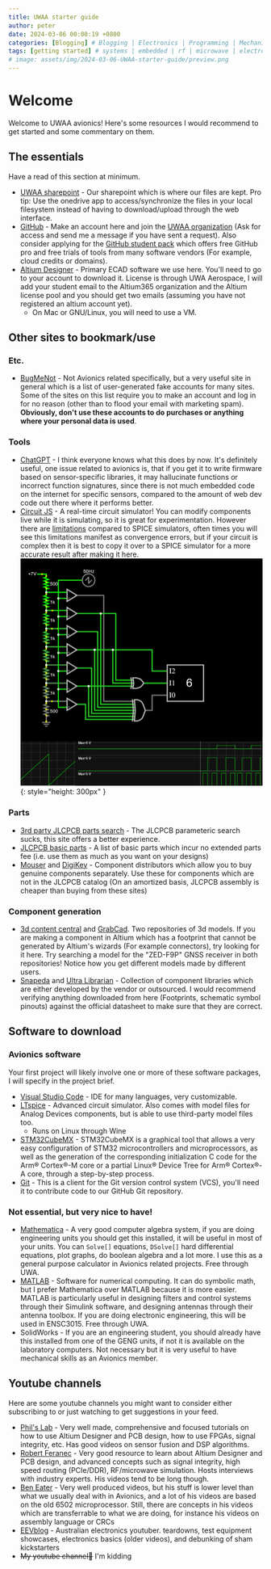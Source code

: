 ```yaml
---
title: UWAA starter guide
author: peter
date: 2024-03-06 00:00:19 +0800
categories: [Blogging] # Blogging | Electronics | Programming | Mechanical
tags: [getting started] # systems | embedded | rf | microwave | electronics | solidworks | automation
# image: assets/img/2024-03-06-UWAA-starter-guide/preview.png
---
```


# Welcome

Welcome to UWAA avionics! Here's some resources I would recommend to get started and some commentary on them.

## The essentials

Have a read of this section at minimum.

- [UWAA sharepoint](https://uniwa.sharepoint.com/sites/uwaaerospace/) - Our sharepoint which is where our files are kept. Pro tip: Use the onedrive app to access/synchronize the files in your local filesystem instead of having to download/upload through the web interface.
- [GitHub](https://github.com/) - Make an account here and join the [UWAA organization](https://github.com/uwa-aerospace) (Ask for access and send me a message if you have sent a request). Also consider applying for the [GitHub student pack](https://education.github.com/pack) which offers free GitHub pro and free trials of tools from many software vendors (For example, cloud credits or domains).
- [Altium Designer](https://www.altium.com/) - Primary ECAD software we use here. You'll need to go to your account to download it. License is through UWA Aerospace, I will add your student email to the Altium365 organization and the Altium license pool and you should get two emails (assuming you have not registered an altium account yet).
  - On Mac or GNU/Linux, you will need to use a VM.

## Other sites to bookmark/use

### Etc.

- [BugMeNot](https://bugmenot.com/) - Not Avionics related specifically, but a very useful site in general which is a list of user-generated fake accounts for many sites. Some of the sites on this list require you to make an account and log in for no reason (other than to flood your email with marketing spam). **Obviously, don't use these accounts to do purchases or anything where your personal data is used**.

### Tools

- [ChatGPT](https://chat.openai.com/) - I think everyone knows what this does by now. It's definitely useful, one issue related to avionics is, that if you get it to write firmware based on sensor-specific libraries, it may hallucinate functions or incorrect function signatures, since there is not much embedded code on the internet for specific sensors, compared to the amount of web dev code out there where it performs better.
- [Circuit JS](https://www.falstad.com/circuit/circuitjs.html) - A real-time circuit simulator! You can modify components live while it is simulating, so it is great for experimentation. However there are [limitations](https://electronics.stackexchange.com/a/56902) compared to SPICE simulators, often times you will see this limitations manifest as convergence errors, but if your circuit is complex then it is best to copy it over to a SPICE simulator for a more accurate result after making it here.
  ![circuitjs](/assets/img/2024-03-06-UWAA-starter-guide/circuitjs.png){: style="height: 300px" }

### Parts

- [3rd party JLCPCB parts search](https://yaqwsx.github.io/) - The JLCPCB parameteric search sucks, this site offers a better experience.
- [JLCPCB basic parts](https://jlcpcb.com/parts/basic_parts) - A list of basic parts which incur no extended parts fee (i.e. use them as much as you want on your designs)
- [Mouser](https://au.mouser.com/) and [DigiKey](https://www.digikey.com.au/) - Component distributors which allow you to buy genuine components separately. Use these for components which are not in the JLCPCB catalog (On an amortized basis, JLCPCB assembly is cheaper than buying from these sites)

### Component generation

- [3d content central](https://www.3dcontentcentral.com/) and [GrabCad](https://grabcad.com/library). Two repositories of 3d models. If you are making a component in Altium which has a footprint that cannot be generated by Altium's wizards (For example connectors), try looking for it here. Try searching a model for the "ZED-F9P" GNSS receiver in both repositories! Notice how you get different models made by different users.
- [Snapeda](https://www.snapeda.com/) and [Ultra Librarian](https://www.ultralibrarian.com/) - Collection of component libraries which are either developed by the vendor or outsourced. I would recommend verifying anything downloaded from here (Footprints, schematic symbol pinouts) against the official datasheet to make sure that they are correct.

## Software to download

### Avionics software

Your first project will likely involve one or more of these software packages, I will specify in the project brief.

- [Visual Studio Code](https://code.visualstudio.com/) - IDE for many languages, very customizable.
- [LTspice](https://www.analog.com/en/resources/design-tools-and-calculators/ltspice-simulator.html) - Advanced circuit simulator. Also comes with model files for Analog Devices components, but is able to use third-party model files too.
  - Runs on Linux through Wine
- [STM32CubeMX](https://www.st.com/en/development-tools/stm32cubemx.html#st-get-software) - STM32CubeMX is a graphical tool that allows a very easy configuration of STM32 microcontrollers and microprocessors, as well as the generation of the corresponding initialization C code for the Arm® Cortex®-M core or a partial Linux® Device Tree for Arm® Cortex®-A core, through a step-by-step process.
- [Git](https://git-scm.com/download) - This is a client for the Git version control system (VCS), you'll need it to contribute code to our GitHub Git repository.

### Not essential, but very nice to have!

- [Mathematica](https://uwa.service-now.com/sp?id=kb_article_view&sysparm_article=KB0012436) - A very good computer algebra system, if you are doing engineering units you should get this installed, it will be useful in most of your units. You can `Solve[]` equations, `DSolve[]` hard differential equations, plot graphs, do boolean algebra and a lot more. I use this as a general purpose calculator in Avionics related projects. Free through UWA.
- [MATLAB](https://uwa.service-now.com/sp?id=kb_article_view&sysparm_article=KB0012719) - Software for numerical computing. It can do symbolic math, but I prefer Mathematica over MATLAB because it is more easier. MATLAB is particularly useful in designing filters and control systems through their Simulink software, and designing antennas through their antenna toolbox. If you are doing electronic engineering, this will be used in ENSC3015. Free through UWA.
- SolidWorks - If you are an engineering student, you should already have this installed from one of the GENG units, if not it is available on the laboratory computers. Not necessary but it is very useful to have mechanical skills as an Avionics member.

## Youtube channels

Here are some youtube channels you might want to consider either subscribing to or just watching to get suggestions in your feed.

- [Phil's Lab](https://www.youtube.com/@PhilsLab) - Very well made, comprehensive and focused tutorials on how to use Altium Designer and PCB design, how to use FPGAs, signal integrity, etc. Has good videos on sensor fusion and DSP algorithms.
- [Robert Feranec](https://www.youtube.com/@RobertFeranec) - Very good resource to learn about Altium Designer and PCB design, and advanced concepts such as signal integrity, high speed routing (PCIe/DDR), RF/microwave simulation. Hosts interviews with industry experts. His videos tend to be long though.
- [Ben Eater](https://www.youtube.com/@BenEater) - Very well produced videos, but his stuff is lower level than what we usually deal with in Avionics, and a lot of his videos are based on the old 6502 microprocessor. Still, there are concepts in his videos which are transferrable to what we are doing, for instance his videos on assembly language or CRCs
- [EEVblog](https://www.youtube.com/@EEVblog) - Australian electronics youtuber. teardowns, test equipment showcases, electronics basics (older videos), and debunking of sham kickstarters
- ~~My youtube channel👀~~ I'm kidding
